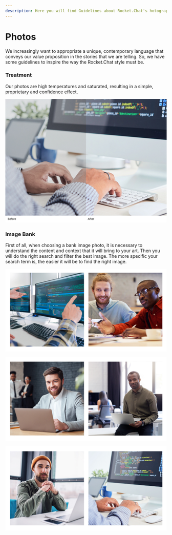 ```yaml
---
description: Here you will find Guidelines about Rocket.Chat's hotography
---
```


# Photos

We increasingly want to appropriate a unique, contemporary language that conveys our value proposition in the stories that we are telling. So, we have some guidelines to inspire the way the Rocket.Chat style must be.

### Treatment

Our photos are high temperatures and saturated, resulting in a simple, proprietary and confidence effect.

![](../../.gitbook/assets/01_photo.jpg)



### Image Bank

First of all, when choosing a bank image photo, it is necessary to understand the content and context that it will bring to your art. Then you will do the right search and filter the best image. The more specific your search term is, the easier it will be to find the right image.

![](../../.gitbook/assets/02_photo.jpg)

![](../../.gitbook/assets/03_photo.jpg)

![](../../.gitbook/assets/04_photo.jpg)

